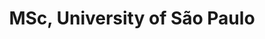 ---
name: Shayenne da Luz Moura
title: MSc, University of São Paulo
modal-id: 1
img: moura.jpg     
alt: Picture of Shayenne da Luz Moura
topic: Singing Voice Detection using VGGish Embeddings
bio: Shayenne Moura completed her Bachelor Degree in Computer Science at Institute of Mathematics and Statistics of University of Sao Paulo/Brazil (IME - USP) in 2016. Nowadays she is studying to get her Master in Computer Science at (IME - USP), under the advising of Marcelo Queiroz. She is member of the Computer Music Research Group at IME-USP. Her main interests are Machine Learning for Music Information Retrieval and Music Data Analysis. Some of her works use Deep Learning and Transfer Learning models for musical applications. 
website: https://www.linkedin.com/in/shayenne-moura-936401a5/
tags: oral
featuredOrder: 
---